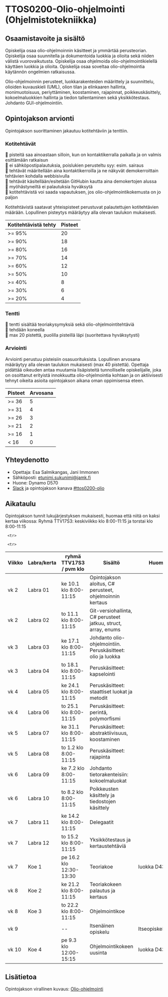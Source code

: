 # TTOS0200-Olio-ohjelmointi (Ohjelmistotekniikka)
## Osaamistavoite ja sisältö
Opiskelija osaa olio-ohjelmoinnin käsitteet ja ymmärtää perusteorian. Opiskelija osaa suunnitella ja dokumentoida luokkia ja olioita sekä niiden välistä vuorovaikutusta. Opiskelija osaa ohjelmoida olio-ohjelmointikielellä käyttäen luokkia ja olioita. Opiskelija osaa soveltaa olio-ohjelmointia käytännön ongelmien ratkaisussa.

Olio-ohjelmoinnin perusteet, luokkarakenteiden määrittely ja suunnittelu, olioiden kuvauskieli (UML), olion tilan ja elinkaaren hallinta, monimuotoisuus, periyttäminen, koostaminen, rajapinnat, poikkeuskäsittely, kokoelmaluokkien hallinta ja tiedon tallentaminen sekä yksikkötestaus. Johdanto GUI-ohjelmointiin.

## Opintojakson arvionti
Opintojakson suorittaminen jakautuu kotitehtäviin ja tenttiin.

### Kotitehtävät
:small_orange_diamond: pisteitä saa ainoastaan silloin, kun on kontaktikerralla paikalla ja on valmis esittämään ratkaisun<br/>
:small_orange_diamond: ei sähköpostipalautuksia, poislukien perusteltu syy: esim. sairaus<br/>
:small_orange_diamond: tehtävät määritellään aina kontaktikerroilla ja ne näkyvät demokerroittain tehtävien kohdalla webbisivulla<br/>
:small_orange_diamond: tehtävät käsitellään/esitetään GitHubin kautta aina demokertojen alussa<br/>
:small_orange_diamond: myöhästyneiltä ei palautuksia hyväksytä<br/>
:small_orange_diamond: kotitehtävistä voi saada vapautuksen, jos olio-ohjelmointikokemusta on jo paljon<br/>

Kotitehtävistä saatavat yhteispisteet perustuvat palautettujen kotitehtävien määrään. Lopullinen pisteytys määräytyy alla olevan taulukon mukaisesti.

| Kotitehtävistä tehty  | Pisteet |
| ------------- | ------------- |
| >= 95% | 20 |
| >= 90% | 18 |
| >= 80% | 16 |
| >= 70% | 14 |
| >= 60% | 12 |
| >= 50% | 10 |
| >= 40% |  8 |
| >= 30% |  6 |
| >= 20% |  4 |

### Tentti
:small_orange_diamond: tentti sisältää teoriakysymyksiä sekä olio-ohjelmointitehtäviä<br/>
:small_orange_diamond: tehdään koneella<br/>
:small_orange_diamond: max 20 pistettä, puolilla pisteillä läpi (suoritettava hyväksytysti)

### Arviointi
Arviointi perustuu pisteisiin osasuorituksista. Lopullinen arvosana määräytyy alla olevan taulukon mukaisesti (max 40 pistettä). Opettaja pidättää oikeuden antaa muutamia lisäpisteitä tunnolliselle opiskelijalle, joka on osoittanut erityistä innokkuutta olio-ohjelmointia kohtaan ja on aktiivisesti tehnyt oikeita asioita opintojakson aikana oman oppimisensa eteen.

| Pisteet | Arvosana |
| ------------- | ------------- |
| >= 36 | 5 |
| >= 31 | 4 |
| >= 26 | 3 |
| >= 21 | 2 |
| >= 16 | 1 |
| < 16 |  0 |

## Yhteydenotto
* Opettaja: Esa Salmikangas, Jani Immonen
* Sähköposti: etunimi.sukunimi@jamk.fi
* Huone: Dynamo D570
* [Slack](https://jamk-it.slack.com) ja opintojakson kanava [#ttos0200-olio](https://jamk-it.slack.com/messages/ttos0200-olio/)

## Aikataulu
Opintojakson tunnit lukujärjestyksen mukaisesti, huomaa että niitä on kaksi kertaa viikossa:
Ryhmä TTV17S3: keskiviikko klo 8:00-11:15 ja torstai klo 8:00-11:15

<table>
 <thead>
     <tr>
  <th>Viikko</th>
  <th>Labra/kerta</th>
 <th>ryhmä TTV17S3 / pvm klo</th>
  <th>Sisältö</th>
  <th>Huomiot</th>
     </tr>
 </thead>
 <tbody>
     <tr>
  <td>vk 2</td>
  <td>Labra 01</td>
  <td>ke 10.1 klo 8:00-11:15</td>
  <td>Opintojakson aloitus, C# perusteet, ohjelmoinnin kertaus</td>
  <td>&nbsp;</td>
     </tr>
     <tr>
  <td>vk 2</td>
  <td>Labra 02</td>
  <td>to 11.1 klo 8:00-11:15</td>
  <td>Git-versiohallinta, C# perusteet jatkuu, struct, array, 
				enums</td>
  <td>&nbsp;</td>
     </tr>
     <tr>
  <td>vk 3</td>
  <td>Labra 03</td>
				<td>ke 17.1 klo 8:00-11:15</td>
  <td>Johdanto olio-ohjelmointiin. Peruskäsitteet: olio ja luokka</td>
  <td>&nbsp;</td>
     </tr>
     <tr>
  <td>vk 3</td>
  <td>Labra 04</td>
  <td>to 18.1 klo 8:00-11:15</td>
  <td>Peruskäsitteet: kapselointi</td>
  <td>&nbsp;</td>
     </tr>
     <tr>
  <td>vk 4</td>
  <td>Labra 05</td>
  <td>ke 24.1 klo 8:00-11:15</td>
  <td>Peruskäsitteet: staattiset luokat ja metodit</td>
  <td>&nbsp;</td>
     </tr>
     <tr>
  <td>vk 4</td>
  <td>Labra 06</td>
  <td>to 25.1 klo 8:00-11:15</td>
  <td>Peruskäsitteet: perintä, polymorfismi</td>
  <td>&nbsp;</td>
     </tr>
     <tr>
  <td>vk 5</td>
  <td>Labra 07</td>
  <td>ke 31.1 klo 8:00-11:15</td>
  <td>Peruskäsitteet: abstraktiivisuus, koostaminen</td>
  <td>&nbsp;</td>
     </tr>
     <tr>
  <td>vk 5</td>
  <td>Labra 08</td>
  <td>to 1.2 klo 8:00-11:15</td>
  <td>Peruskäsitteet: rajapinta</td>
  <td>&nbsp;</td>
     </tr>
     <tr>
  <td>vk 6</td>
  <td>Labra 09</td>
  <td>ke 7.2 klo 8:00-11:15</td>
  <td>Johdanto tietorakenteisiin: kokoelmaluokat</td>
  <td>&nbsp;</td>
     </tr>
     <tr>
  <td>vk 6</td>
  <td>Labra 10</td>
  <td>to 8.2 klo 8:00-11:15</td>
  <td>Poikkeusten käsittely ja tiedostojen käsittely</td>
  <td>&nbsp;</td>
     </tr>
     <tr>
  <td>vk 7</td>
  <td>Labra 11</td>
  <td>ke 14.2 klo 8:00-11:15</td>
  <td>Delegaatit</td>
  <td>&nbsp;</td>
     </tr>
     <tr>
  <td>vk 7</td>
  <td>Labra 12</td>
				<td>to 15.2 klo 8:00-11:15</td>
  <td>Yksikkötestaus ja kertaustehtäviä</td>
  <td>&nbsp;</td>
     </tr>
     <tr>
  <td>vk 7</td>
  <td>Koe 1</td>
  <td>pe 16.2 klo 12:30-13:30</td>
  <td>Teoriakoe</td>
  <td>luokka D436</td>
			</tr>
     <tr>
  <td>vk 8</td>
  <td>Koe 2</td>
  <td>ke 21.2 klo 8:00-11:15</td>
  <td>Teoriakokeen palautus ja kertaus</td>
  <td>&nbsp;</td>
			</tr>
     <tr>
  <td>vk 8</td>
  <td>Koe 3</td>
  <td>to 22.2 klo 8:00-11:15</td>
  <td>Ohjelmointikoe</td>
  <td>&nbsp;</td>
			</tr>
<!-- Vapaajaksoviikko  -->
			
     <tr>
  <td>vk 9</td>
  <td>&nbsp;</td>
				<td>--</td>
  <td>Itsenäinen opiskelu</td>
				<td>Itseopiskeluviikko</td>
     </tr>

     <tr>
  <td>vk 10</td>
				<td>Koe 4</td>
				<td>pe 9.3 klo 12:00-15:15</td>
  <td>Ohjelmointikokeen uusinta</td>
  <td>luokka D436</td>
     </tr>

 </tbody>
</table>

## Lisätietoa
Opintojakson virallinen kuvaus: <a href="https://asio.jamk.fi/pls/asio/asio_ectskuv1.kurssin_ks?ktun=TTOS0200&knro=&noclose=%20&lan=f" target="_blank">Olio-ohjelmointi</a>
